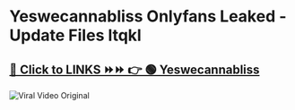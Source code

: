 
 # Yeswecannabliss Onlyfans Leaked - Update Files ltqkl

## <h2><a href="https://clipsfans.com/Yeswecannabliss&ref=git">🔗 Click to LINKS ⏩⏩ 👉 🟢 Yeswecannabliss </a></h2>

<a href="https://clipsfans.com/Yeswecannabliss&ref=git" rel="nofollow" data-target="animated-image.originalLink"><img src="https://i.ibb.co.com/xMMVF88/686577567.gif" alt="Viral Video Original" style="max-width: 100%; display: inline-block;" data-target="animated-image.originalImage"></a>

